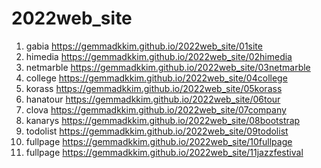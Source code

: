 # 2022web_site
1. gabia https://gemmadkkim.github.io/2022web_site/01site
2. himedia https://gemmadkkim.github.io/2022web_site/02himedia
3. netmarble https://gemmadkkim.github.io/2022web_site/03netmarble
4. college https://gemmadkkim.github.io/2022web_site/04college
5. korass https://gemmadkkim.github.io/2022web_site/05korass
6. hanatour https://gemmadkkim.github.io/2022web_site/06tour
7. clova https://gemmadkkim.github.io/2022web_site/07company
8. kanarys https://gemmadkkim.github.io/2022web_site/08bootstrap
9. todolist https://gemmadkkim.github.io/2022web_site/09todolist
10. fullpage https://gemmadkkim.github.io/2022web_site/10fullpage
11. fullpage https://gemmadkkim.github.io/2022web_site/11jazzfestival
